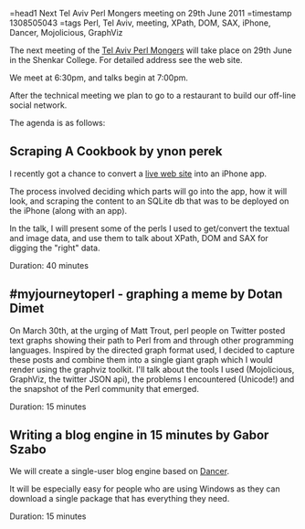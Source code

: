 =head1 Next Tel Aviv Perl Mongers meeting on 29th June 2011
=timestamp 1308505043
=tags Perl, Tel Aviv, meeting, XPath, DOM, SAX, iPhone, Dancer, Mojolicious, GraphViz

The next meeting of the <a href="http://telaviv.pm.org/">Tel Aviv Perl Mongers</a>
will take place on 29th June in the Shenkar College. 
For detailed address see the web site.

We meet at 6:30pm, and talks begin at 7:00pm.

After the technical meeting we plan to go to a restaurant to build 
our off-line social network.

The agenda is as follows:

<h2>Scraping A Cookbook by ynon perek</h2>

I recently got a chance to convert a 
<a href="http://anonymous.org.il/">live web site</a> into an iPhone app. 

The process involved deciding which parts will go into the app, how it will look, and
scraping the content to an SQLite db that was to be deployed on the
iPhone (along with an app).

In the talk, I will present some of the perls I used to get/convert
the textual and image data, and use them to talk about XPath, DOM and
SAX for digging the "right" data.

Duration: 40 minutes

<h2>#myjourneytoperl - graphing a meme by Dotan Dimet</h2>

On March 30th, at the urging of Matt Trout, perl people on
Twitter posted text graphs showing their path to Perl from and through
other programming languages. Inspired by the directed graph format used,
I decided to capture these posts and combine them into a single giant
graph which I would render using the graphviz toolkit. I'll talk about
the tools I used (Mojolicious, GraphViz, the twitter JSON api), the
problems I encountered (Unicode!) and the snapshot of the Perl community
that emerged.

Duration: 15 minutes

<h2>Writing a blog engine in 15 minutes by Gabor Szabo</h2>

We will create a single-user blog engine based on 
<a href="http://perldancer.org/">Dancer</a>.

It will be especially easy for people who are using Windows 
as they can download a single package that has everything they need.

Duration: 15 minutes

